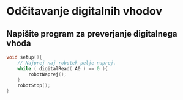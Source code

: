 # Odčitavanje digitalnih vhodov

## Napišite program za preverjanje digitalnega vhoda


```cpp
void setup(){
    // Najprej naj robotek pelje naprej.
    while ( digitalRead( A0 ) == 0 ){
        robotNaprej();
    }
    robotStop();
}
```


